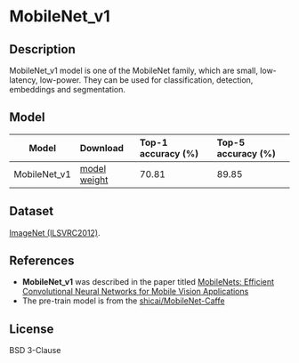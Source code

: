 <!--- SPDX-License-Identifier: BSD 3-Clause -->

# MobileNet_v1

## Description

MobileNet_v1 model is one of the MobileNet family, which are small, low-latency, low-power. They can be used for classification, detection, embeddings and segmentation.

## Model

|Model            |Download                                                                 |Top-1 accuracy (%) |Top-5 accuracy (%) |
|-----------------|:------------------------------------------------------------------------|:------------------|:------------------|
| MobileNet_v1    |[model](mobilenet_deploy.prototxt) [weight](mobilenet.caffemodel)        | 70.81             | 89.85             |

## Dataset

[ImageNet (ILSVRC2012)](http://www.image-net.org/challenges/LSVRC/2012/).

## References

* **MobileNet_v1** was described in the paper titled [MobileNets: Efficient Convolutional Neural Networks for Mobile Vision Applications](https://arxiv.org/abs/1704.04861)
* The pre-train model is from the [shicai/MobileNet-Caffe](https://github.com/shicai/MobileNet-Caffe)

## License

BSD 3-Clause
